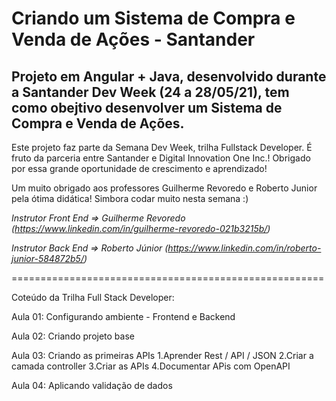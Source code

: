 # Criando um Sistema de Compra e Venda de Ações - Santander

## Projeto em Angular + Java, desenvolvido durante a Santander Dev Week (24 a 28/05/21), tem como obejtivo desenvolver um Sistema de Compra e Venda de Ações.

Este projeto faz parte da Semana Dev Week, trilha Fullstack Developer. É fruto da parceria entre Santander e Digital Innovation One Inc.! Obrigado por essa grande oportunidade de crescimento e aprendizado! 

Um muito obrigado aos professores Guilherme Revoredo e Roberto Junior pela ótima didática! Simbora codar muito nesta semana :)

*Instrutor Front End => Guilherme Revoredo (https://www.linkedin.com/in/guilherme-revoredo-021b3215b/)*

*Instrutor Back End => Roberto Júnior (https://www.linkedin.com/in/roberto-junior-584872b5/)*

======================================================

Coteúdo da Trilha Full Stack Developer:

Aula 01: Configurando ambiente - Frontend e Backend

Aula 02: Criando projeto base

Aula 03: Criando as primeiras APIs
        1.Aprender Rest / API / JSON
        2.Criar a camada controller
        3.Criar as APIs
        4.Documentar APis com OpenAPI

Aula 04: Aplicando validação de dados 
